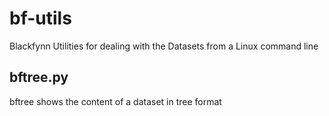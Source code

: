 # bf-utils
Blackfynn Utilities for dealing with the Datasets from a Linux command line
## bftree.py
bftree shows the content of a dataset in tree format
